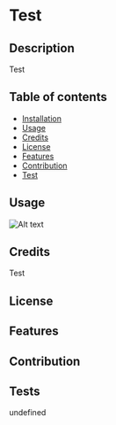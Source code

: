 
  # Test
  ## Description
  Test
  ## Table of contents 
  * [Installation](#installation)
  * [Usage](#usage)
  * [Credits](#credits)
  * [License](#license)
  * [Features](#features)
  * [Contribution](#contribution)
  * [Test](#test)
  ## Usage
  ![Alt text](Test)
  ## Credits
  Test
  ## License
  
  ## Features
  
  ## Contribution 
  [](https://github.com/)
  ## Tests
  undefined
